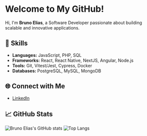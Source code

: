# Welcome to My GitHub!

Hi, I'm **Bruno Elias**, a Software Developer passionate about building scalable and innovative applications.

## 🚀 Skills
- **Languages:** JavaScript, PHP, SQL
- **Frameworks:** React, React Native, NextJS, Angular, Node.js
- **Tools:** Git, Vitest/Jest, Cypress, Docker
- **Databases:** PostgreSQL, MySQL, MongoDB

<!-- ## 📂 Featured Projects
- [Project A](https://github.com/BrunoElias98/project-a) - A brief description of the project.
- [Project B](https://github.com/BrunoElias98/project-b) - A brief description of the project.
-->
## 🌐 Connect with Me
- [LinkedIn]([https://linkedin.com/in/brunoelias98](https://www.linkedin.com/in/bruno-elias-de-souza-780851161/))

## 📈 GitHub Stats
![Bruno Elias's GitHub stats](https://github-readme-stats.vercel.app/api?username=BrunoElias98&show_icons=true&theme=dark&include_all_commits=true&count_private=true)
![Top Langs](https://github-readme-stats.vercel.app/api/top-langs/?username=BrunoElias98&layout=compact&theme=dark)


<!--
**BrunoElias98/BrunoElias98** is a ✨ _special_ ✨ repository because its `README.md` (this file) appears on your GitHub profile.

Here are some ideas to get you started:

- 🔭 I’m currently working on ...
- 🌱 I’m currently learning ...
- 👯 I’m looking to collaborate on ...
- 🤔 I’m looking for help with ...
- 💬 Ask me about ...
- 📫 How to reach me: ...
- 😄 Pronouns: ...
- ⚡ Fun fact: ...
-->
